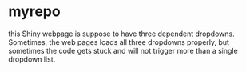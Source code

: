 # myrepo
this Shiny webpage is suppose to have three dependent dropdowns. Sometimes, the web pages loads all three dropdowns properly, but sometimes the code gets stuck and will not trigger more than a single dropdown list. 
